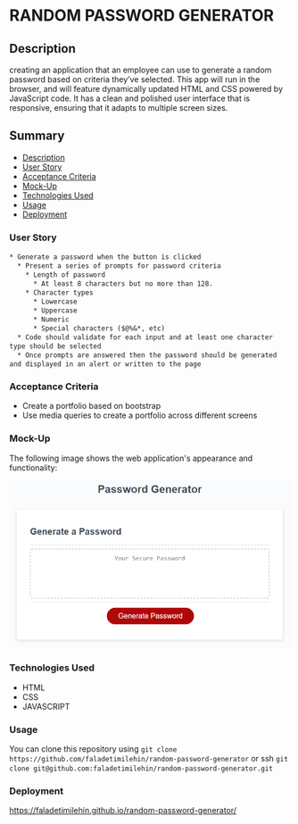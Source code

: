 # RANDOM PASSWORD GENERATOR

## Description

creating an application that an employee can use to generate a random password based on criteria they’ve selected. This app will run in the browser, and will feature dynamically updated HTML and CSS powered by JavaScript code. It has a clean and polished user interface that is responsive, ensuring that it adapts to multiple screen sizes.

## Summary

- [Description](#description)
- [User Story](#user-story)
- [Acceptance Criteria](#acceptance-criteria)
- [Mock-Up](#mock-up)
- [Technologies Used](#technologies-used)
- [Usage](#usage)
- [Deployment](#deployment)

### User Story

```
* Generate a password when the button is clicked
  * Present a series of prompts for password criteria
    * Length of password
      * At least 8 characters but no more than 128.
    * Character types
      * Lowercase
      * Uppercase
      * Numeric
      * Special characters ($@%&*, etc)
  * Code should validate for each input and at least one character type should be selected
  * Once prompts are answered then the password should be generated and displayed in an alert or written to the page
```

### Acceptance Criteria

- Create a portfolio based on bootstrap
- Use media queries to create a portfolio across different screens

### Mock-Up

The following image shows the web application's appearance and functionality:

![password generator demo](./assets/05-javascript-challenge-demo.png)

### Technologies Used

- HTML
- CSS
- JAVASCRIPT

### Usage

You can clone this repository using `git clone https://github.com/faladetimilehin/random-password-generator` or ssh `git clone git@github.com:faladetimilehin/random-password-generator.git`

### Deployment

https://faladetimilehin.github.io/random-password-generator/
